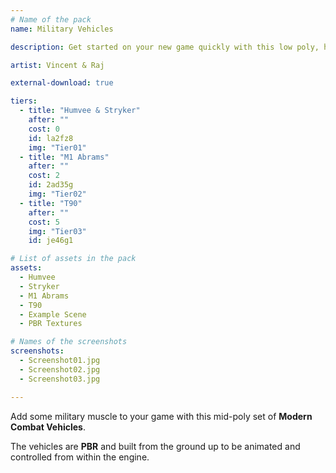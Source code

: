 ```yaml
---
# Name of the pack
name: Military Vehicles

description: Get started on your new game quickly with this low poly, hand painted Mayan Temple set.

artist: Vincent & Raj

external-download: true

tiers:
  - title: "Humvee & Stryker"
    after: ""
    cost: 0
    id: la2fz8
    img: "Tier01"
  - title: "M1 Abrams"
    after: ""
    cost: 2
    id: 2ad35g
    img: "Tier02"
  - title: "T90"
    after: ""
    cost: 5
    img: "Tier03"
    id: je46g1

# List of assets in the pack
assets:
  - Humvee
  - Stryker
  - M1 Abrams
  - T90
  - Example Scene
  - PBR Textures

# Names of the screenshots
screenshots:
  - Screenshot01.jpg
  - Screenshot02.jpg
  - Screenshot03.jpg

---
```


Add some military muscle to your game with this mid-poly set of **Modern Combat Vehicles**.

The vehicles are **PBR** and built from the ground up to be animated and controlled from within the engine.